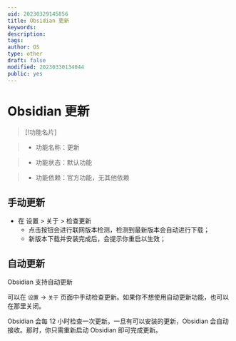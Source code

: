 ```yaml
---
uid: 20230329145856
title: Obsidian 更新
keywords: 
description: 
tags: 
author: OS
type: other
draft: false
modified: 20230330134044
public: yes
---
```


# Obsidian 更新

>[!功能名片]

>- 功能名称：更新

>- 功能状态：默认功能

>- 功能依赖：官方功能，无其他依赖

## 手动更新

- 在 设置 > 关于 > 检查更新
	- 点击按钮会进行联网版本检测，检测到最新版本会自动进行下载；
	- 新版本下载并安装完成后，会提示你重启以生效；

## 自动更新

Obsidian 支持自动更新

可以在 `设置` -> `关于` 页面中手动检查更新。如果你不想使用自动更新功能，也可以在那里关闭。

Obsidian 会每 12 小时检查一次更新。一旦有可以安装的更新，Obsidian 会自动接收。那时，你只需重新启动 Obsidian 即可完成更新。
